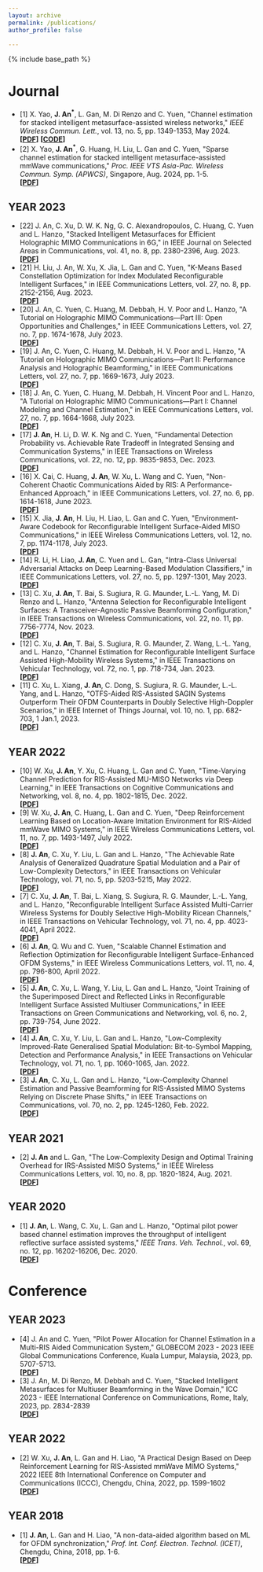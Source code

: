 ```yaml
---
layout: archive
permalink: /publications/
author_profile: false

---
```


{% include base_path %}
# Journal
* [1] X. Yao, **J. An<sup>*</sup>**, L. Gan, M. Di Renzo and C. Yuen, "Channel estimation for stacked intelligent metasurface-assisted wireless networks," _IEEE Wireless Commun. Lett._, vol. 13, no. 5, pp. 1349-1353, May 2024.<br>
**[[PDF](https://ieeexplore.ieee.org/document/10445164)]** **[[CODE](https://ieeexplore.ieee.org/document/10445164)]**
* [2] X. Yao, **J. An<sup>*</sup>**, G. Huang, H. Liu, L. Gan and C. Yuen, "Sparse channel estimation for stacked intelligent metasurface-assisted mmWave communications," _Proc. IEEE VTS Asia-Pac. Wireless Commun. Symp. (APWCS)_, Singapore, Aug. 2024, pp. 1-5.<br>
**[[PDF](https://ieeexplore.ieee.org/document/10679297)]**

## YEAR 2023
* [22] J. An, C. Xu, D. W. K. Ng, G. C. Alexandropoulos, C. Huang, C. Yuen and L. Hanzo, "Stacked Intelligent Metasurfaces for Efficient Holographic MIMO Communications in 6G," in IEEE Journal on Selected Areas in Communications, vol. 41, no. 8, pp. 2380-2396, Aug. 2023.<br>
**[[PDF](https://ieeexplore.ieee.org/document/10158690)]**
* [21] H. Liu, J. An, W. Xu, X. Jia, L. Gan and C. Yuen, "K-Means Based Constellation Optimization for Index Modulated Reconfigurable Intelligent Surfaces," in IEEE Communications Letters, vol. 27, no. 8, pp. 2152-2156, Aug. 2023.<br>
**[[PDF](https://ieeexplore.ieee.org/document/10143180)]**
* [20] J. An, C. Yuen, C. Huang, M. Debbah, H. V. Poor and L. Hanzo, "A Tutorial on Holographic MIMO Communications—Part III: Open Opportunities and Challenges," in IEEE Communications Letters, vol. 27, no. 7, pp. 1674-1678, July 2023.<br>
**[[PDF](https://ieeexplore.ieee.org/document/10130638)]**
* [19] J. An, C. Yuen, C. Huang, M. Debbah, H. V. Poor and L. Hanzo, "A Tutorial on Holographic MIMO Communications—Part II: Performance Analysis and Holographic Beamforming," in IEEE Communications Letters, vol. 27, no. 7, pp. 1669-1673, July 2023.<br>
**[[PDF](https://ieeexplore.ieee.org/document/10130647)]**
* [18] J. An, C. Yuen, C. Huang, M. Debbah, H. Vincent Poor and L. Hanzo, "A Tutorial on Holographic MIMO Communications—Part I: Channel Modeling and Channel Estimation," in IEEE Communications Letters, vol. 27, no. 7, pp. 1664-1668, July 2023.<br>
**[[PDF](https://ieeexplore.ieee.org/document/10130641)]**
* [17] **J. An**, H. Li, D. W. K. Ng and C. Yuen, "Fundamental Detection Probability vs. Achievable Rate Tradeoff in Integrated Sensing and Communication Systems," in IEEE Transactions on Wireless Communications, vol. 22, no. 12, pp. 9835-9853, Dec. 2023.<br>
**[[PDF](https://ieeexplore.ieee.org/document/10124135)]**
* [16] X. Cai, C. Huang, **J. An**, W. Xu, L. Wang and C. Yuen, "Non-Coherent Chaotic Communications Aided by RIS: A Performance-Enhanced Approach," in IEEE Communications Letters, vol. 27, no. 6, pp. 1614-1618, June 2023.<br>
**[[PDF](https://ieeexplore.ieee.org/document/10103896)]**
* [15] X. Jia, **J. An**, H. Liu, H. Liao, L. Gan and C. Yuen, "Environment-Aware Codebook for Reconfigurable Intelligent Surface-Aided MISO Communications," in IEEE Wireless Communications Letters, vol. 12, no. 7, pp. 1174-1178, July 2023.<br>
**[[PDF](https://ieeexplore.ieee.org/document/10097454)]**
* [14] R. Li, H. Liao, **J. An**, C. Yuen and L. Gan, "Intra-Class Universal Adversarial Attacks on Deep Learning-Based Modulation Classifiers," in IEEE Communications Letters, vol. 27, no. 5, pp. 1297-1301, May 2023.<br>
**[[PDF](https://ieeexplore.ieee.org/document/10080974)]**
* [13] C. Xu, **J. An**, T. Bai, S. Sugiura, R. G. Maunder, L.-L. Yang, M. Di Renzo and L. Hanzo, "Antenna Selection for Reconfigurable Intelligent Surfaces: A Transceiver-Agnostic Passive Beamforming Configuration," in IEEE Transactions on Wireless Communications, vol. 22, no. 11, pp. 7756-7774, Nov. 2023.<br>
**[[PDF](https://ieeexplore.ieee.org/document/10075372)]**
* [12] C. Xu, **J. An**, T. Bai, S. Sugiura, R. G. Maunder, Z. Wang, L.-L. Yang, and L. Hanzo, "Channel Estimation for Reconfigurable Intelligent Surface Assisted High-Mobility Wireless Systems," in IEEE Transactions on Vehicular Technology, vol. 72, no. 1, pp. 718-734, Jan. 2023.<br>
**[[PDF](https://ieeexplore.ieee.org/document/9875062)]**
* [11] C. Xu, L. Xiang, **J. An**, C. Dong, S. Sugiura, R. G. Maunder, L.-L. Yang, and L. Hanzo, "OTFS-Aided RIS-Assisted SAGIN Systems Outperform Their OFDM Counterparts in Doubly Selective High-Doppler Scenarios," in IEEE Internet of Things Journal, vol. 10, no. 1, pp. 682-703, 1 Jan.1, 2023.<br>
**[[PDF](https://ieeexplore.ieee.org/document/9874856)]**
## YEAR 2022
* [10] W. Xu, **J. An**, Y. Xu, C. Huang, L. Gan and C. Yuen, "Time-Varying Channel Prediction for RIS-Assisted MU-MISO Networks via Deep Learning," in IEEE Transactions on Cognitive Communications and Networking, vol. 8, no. 4, pp. 1802-1815, Dec. 2022.<br>
**[[PDF](https://ieeexplore.ieee.org/document/9814839)]**
* [9] W. Xu, **J. An**, C. Huang, L. Gan and C. Yuen, "Deep Reinforcement Learning Based on Location-Aware Imitation Environment for RIS-Aided mmWave MIMO Systems," in IEEE Wireless Communications Letters, vol. 11, no. 7, pp. 1493-1497, July 2022.<br>
**[[PDF](https://ieeexplore.ieee.org/document/9779399)]**
* [8] **J. An**, C. Xu, Y. Liu, L. Gan and L. Hanzo, "The Achievable Rate Analysis of Generalized Quadrature Spatial Modulation and a Pair of Low-Complexity Detectors," in IEEE Transactions on Vehicular Technology, vol. 71, no. 5, pp. 5203-5215, May 2022.<br>
**[[PDF](https://ieeexplore.ieee.org/document/9729571)]**
* [7] C. Xu, **J. An**, T. Bai, L. Xiang, S. Sugiura, R. G. Maunder, L.-L. Yang, and L. Hanzo, "Reconfigurable Intelligent Surface Assisted Multi-Carrier Wireless Systems for Doubly Selective High-Mobility Ricean Channels," in IEEE Transactions on Vehicular Technology, vol. 71, no. 4, pp. 4023-4041, April 2022.<br>
**[[PDF](https://ieeexplore.ieee.org/document/9699402)]**
* [6] **J. An**, Q. Wu and C. Yuen, "Scalable Channel Estimation and Reflection Optimization for Reconfigurable Intelligent Surface-Enhanced OFDM Systems," in IEEE Wireless Communications Letters, vol. 11, no. 4, pp. 796-800, April 2022.<br>
**[[PDF](https://ieeexplore.ieee.org/document/9691275)]**
* [5] **J. An**, C. Xu, L. Wang, Y. Liu, L. Gan and L. Hanzo, "Joint Training of the Superimposed Direct and Reflected Links in Reconfigurable Intelligent Surface Assisted Multiuser Communications," in IEEE Transactions on Green Communications and Networking, vol. 6, no. 2, pp. 739-754, June 2022.<br>
**[[PDF](https://ieeexplore.ieee.org/document/9681847)]**
* [4] **J. An**, C. Xu, Y. Liu, L. Gan and L. Hanzo, "Low-Complexity Improved-Rate Generalised Spatial Modulation: Bit-to-Symbol Mapping, Detection and Performance Analysis," in IEEE Transactions on Vehicular Technology, vol. 71, no. 1, pp. 1060-1065, Jan. 2022.<br>
**[[PDF](https://ieeexplore.ieee.org/document/9627812)]**
* [3] **J. An**, C. Xu, L. Gan and L. Hanzo, "Low-Complexity Channel Estimation and Passive Beamforming for RIS-Assisted MIMO Systems Relying on Discrete Phase Shifts," in IEEE Transactions on Communications, vol. 70, no. 2, pp. 1245-1260, Feb. 2022.<br>
**[[PDF](https://ieeexplore.ieee.org/document/9614196)]**
## YEAR 2021
* [2] **J. An** and L. Gan, "The Low-Complexity Design and Optimal Training Overhead for IRS-Assisted MISO Systems," in IEEE Wireless Communications Letters, vol. 10, no. 8, pp. 1820-1824, Aug. 2021.<br>
**[[PDF](https://ieeexplore.ieee.org/document/9438669)]**
## YEAR 2020
* [1] **J. An**, L. Wang, C. Xu, L. Gan and L. Hanzo, "Optimal pilot power based channel estimation improves the throughput of intelligent reflective surface assisted systems," _IEEE Trans. Veh. Technol._, vol. 69, no. 12, pp. 16202-16206, Dec. 2020.<br>
**[[PDF](https://ieeexplore.ieee.org/document/9242307)]**

# Conference
## YEAR 2023
* [4] J. An and C. Yuen, "Pilot Power Allocation for Channel Estimation in a Multi-RIS Aided Communication System," GLOBECOM 2023 - 2023 IEEE Global Communications Conference, Kuala Lumpur, Malaysia, 2023, pp. 5707-5713.<br>
**[[PDF](https://ieeexplore.ieee.org/document/10437508)]**
* [3] J. An, M. Di Renzo, M. Debbah and C. Yuen, "Stacked Intelligent Metasurfaces for Multiuser Beamforming in the Wave Domain," ICC 2023 - IEEE International Conference on Communications, Rome, Italy, 2023, pp. 2834-2839<br>
**[[PDF](https://ieeexplore.ieee.org/document/10279173)]**
## YEAR 2022
* [2] W. Xu, **J. An**, L. Gan and H. Liao, "A Practical Design Based on Deep Reinforcement Learning for RIS-Assisted mmWave MIMO Systems," 2022 IEEE 8th International Conference on Computer and Communications (ICCC), Chengdu, China, 2022, pp. 1599-1602<br>
**[[PDF](https://ieeexplore.ieee.org/document/10065758)]**
## YEAR 2018
* [1] **J. An**, L. Gan and H. Liao, "A non-data-aided algorithm based on ML for OFDM synchronization," _Prof. Int. Conf. Electron. Technol. (ICET)_, Chengdu, China, 2018, pp. 1-6.<br>
**[[PDF](https://ieeexplore.ieee.org/document/8401408)]**
